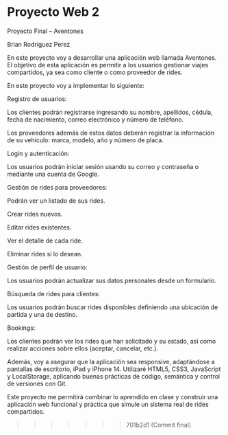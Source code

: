 # Proyecto Web 2

Proyecto Final – Aventones

Brian Rodriguez Perez

En este proyecto voy a desarrollar una aplicación web llamada Aventones. El objetivo de esta aplicación es permitir a los usuarios gestionar viajes compartidos, ya sea como cliente o como proveedor de rides.

En este proyecto voy a implementar lo siguiente:

Registro de usuarios:

Los clientes podrán registrarse ingresando su nombre, apellidos, cédula, fecha de nacimiento, correo electrónico y número de teléfono.

Los proveedores además de estos datos deberán registrar la información de su vehículo: marca, modelo, año y número de placa.

Login y autenticación:

Los usuarios podrán iniciar sesión usando su correo y contraseña o mediante una cuenta de Google.

Gestión de rides para proveedores:

Podrán ver un listado de sus rides.

Crear rides nuevos.

Editar rides existentes.

Ver el detalle de cada ride.

Eliminar rides si lo desean.

Gestión de perfil de usuario:

Los usuarios podrán actualizar sus datos personales desde un formulario.

Búsqueda de rides para clientes:

Los usuarios podrán buscar rides disponibles definiendo una ubicación de partida y una de destino.

Bookings:

Los clientes podrán ver los rides que han solicitado y su estado, así como realizar acciones sobre ellos (aceptar, cancelar, etc.).

Además, voy a asegurar que la aplicación sea responsive, adaptándose a pantallas de escritorio, iPad y iPhone 14. Utilizaré HTML5, CSS3, JavaScript y LocalStorage, aplicando buenas prácticas de código, semántica y control de versiones con Git.

Este proyecto me permitirá combinar lo aprendido en clase y construir una aplicación web funcional y práctica que simule un sistema real de rides compartidos.

>>>>>>> 701b2d1 (Commit final)
